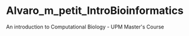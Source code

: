 # Alvaro_m_petit_IntroBioinformatics
An introduction to Computational Biology - UPM Master's Course
